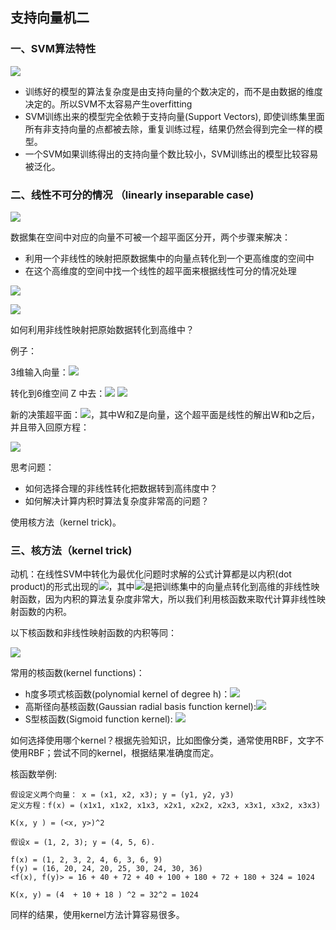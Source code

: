 ## 支持向量机二 ##

### 一、SVM算法特性 ###

![](https://i.imgur.com/CdtBkK9.png)

- 训练好的模型的算法复杂度是由支持向量的个数决定的，而不是由数据的维度决定的。所以SVM不太容易产生overfitting
- SVM训练出来的模型完全依赖于支持向量(Support Vectors), 即使训练集里面所有非支持向量的点都被去除，重复训练过程，结果仍然会得到完全一样的模型。
- 一个SVM如果训练得出的支持向量个数比较小，SVM训练出的模型比较容易被泛化。

### 二、线性不可分的情况 （linearly inseparable case) ###

![](https://i.imgur.com/Tw7T5TJ.png)

数据集在空间中对应的向量不可被一个超平面区分开，两个步骤来解决：

- 利用一个非线性的映射把原数据集中的向量点转化到一个更高维度的空间中
- 在这个高维度的空间中找一个线性的超平面来根据线性可分的情况处理

![](https://i.imgur.com/M6mHqq9.jpg)

![](https://i.imgur.com/b7BMQxM.png)

如何利用非线性映射把原始数据转化到高维中？

例子：

3维输入向量：![](https://i.imgur.com/ASJdh6o.png)

转化到6维空间 Z 中去：![](https://i.imgur.com/yX1oK9q.png)
![](https://i.imgur.com/LDs7jVI.png)

新的决策超平面：![](https://i.imgur.com/Qm5LWrl.png)，其中W和Z是向量，这个超平面是线性的解出W和b之后，并且带入回原方程：

![](https://i.imgur.com/RYWu1Rc.png)

思考问题：

- 如何选择合理的非线性转化把数据转到高纬度中？
- 如何解决计算内积时算法复杂度非常高的问题？

使用核方法（kernel trick)。

### 三、核方法（kernel trick) ###

动机：在线性SVM中转化为最优化问题时求解的公式计算都是以内积(dot product)的形式出现的![](https://i.imgur.com/BXv0Thq.png)，其中![](https://i.imgur.com/v5J7neU.png)是把训练集中的向量点转化到高维的非线性映射函数，因为内积的算法复杂度非常大，所以我们利用核函数来取代计算非线性映射函数的内积。

以下核函数和非线性映射函数的内积等同：

![](https://i.imgur.com/wYikIT7.png)

常用的核函数(kernel functions)：

- h度多项式核函数(polynomial kernel of degree h)：![](https://i.imgur.com/jk2MdJc.png)
- 高斯径向基核函数(Gaussian radial basis function kernel):![](https://i.imgur.com/nSnElum.png)
- S型核函数(Sigmoid function kernel): ![](https://i.imgur.com/wyOuQuf.png)

如何选择使用哪个kernel？根据先验知识，比如图像分类，通常使用RBF，文字不使用RBF；尝试不同的kernel，根据结果准确度而定。

核函数举例:

    假设定义两个向量： x = (x1, x2, x3); y = (y1, y2, y3)
    定义方程：f(x) = (x1x1, x1x2, x1x3, x2x1, x2x2, x2x3, x3x1, x3x2, x3x3)

    K(x, y ) = (<x, y>)^2

    假设x = (1, 2, 3); y = (4, 5, 6). 
 
    f(x) = (1, 2, 3, 2, 4, 6, 3, 6, 9)
    f(y) = (16, 20, 24, 20, 25, 30, 24, 30, 36)
    <f(x), f(y)> = 16 + 40 + 72 + 40 + 100 + 180 + 72 + 180 + 324 = 1024

	K(x, y) = (4  + 10 + 18 ) ^2 = 32^2 = 1024

同样的结果，使用kernel方法计算容易很多。